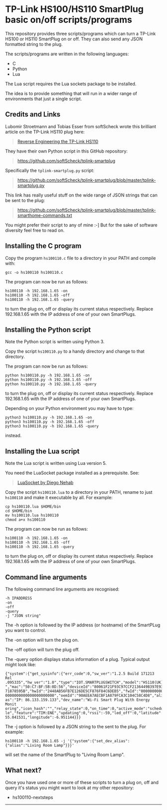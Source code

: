 # TP-Link HS100/HS110 SmartPlug basic on/off scripts/programs

This repository provides three scripts/programs which can turn a TP-Link
HS100 or HS110 SmartPlug on or off.  They can also send any JSON formatted
string to the plug.

The scripts/programs are written in the following languages:

* C
* Python
* Lua

The Lua script requires the Lua sockets package to be installed.

The idea is to provide something that will run in a wider range of
environments that just a single script.

## Credits and Links

Lubomir Stroetmann and Tobias Esser from softScheck wrote this brilliant
article on the TP-Link HS110 plug here:

> [Reverse Engineering the TP-Link HS110](https://www.softscheck.com/en/reverse-engineering-tp-link-hs110/)

They have their own Python script in this GitHub repository:

> <https://github.com/softScheck/tplink-smartplug>

Specifically the `tplink-smartplug.py` script:

> <https://github.com/softScheck/tplink-smartplug/blob/master/tplink-smartplug.py>

This link has really useful stuff on the wide range of JSON strings that can
be sent to the plug:

> <https://github.com/softScheck/tplink-smartplug/blob/master/tplink-smarthome-commands.txt>

You might prefer their script to any of mine :-]  But for the sake of software
diversity feel free to read on.

## Installing the C program

Copy the program `hs100110.c` file to a directory in your PATH and
compile with:

```
gcc -o hs100110 hs100110.c
```

The program can now be run as follows:

```
hs100110 -h 192.168.1.65 -on
hs100110 -h 192.168.1.65 -off
hs100110 -h 192.168.1.65 -query
```

to turn the plug on, off or display its current status respectively. Replace 192.168.1.65
with the IP address of one of your own SmartPlugs.

## Installing the Python script

Note the Python script is written using Python 3.

Copy the script `hs100110.py` to a handy directory and change to that directory.

The program can now be run as follows:

```
python hs100110.py -h 192.168.1.65 -on
python hs100110.py -h 192.168.1.65 -off
python hs100110.py -h 192.168.1.65 -query
```

to turn the plug on, off or display its current status respectively. Replace 192.168.1.65
with the IP address of one of your own SmartPlugs.

Depending on your Python environment you may have to type:

```
python3 hs100110.py -h 192.168.1.65 -on
python3 hs100110.py -h 192.168.1.65 -off
python3 hs100110.py -h 192.168.1.65 -query
```

instead.

## Installing the Lua script

Note the Lua script is written using Lua version 5.

You need the LuaSocket package installed as a prerequisite. See:

> [LuaSocket by Diego Nehab](https://github.com/diegonehab/luasocket)

Copy the script `hs100110.lua` to a directory in your PATH, rename to just
`hs100110` and make it executable by all.  For example:

```
cp hs100110.lua $HOME/bin
cd $HOME/bin
mv hs100110.lua hs100110
chmod a+x hs100110
```

The program can now be run as follows:

```
hs100110 -h 192.168.1.65 -on
hs100110 -h 192.168.1.65 -off
hs100110 -h 192.168.1.65 -query
```

to turn the plug on, off or display its current status
respectively. Replace 192.168.1.65 with the IP address of one of your
own SmartPlugs.

## Command line arguments

The following command line arguments are recognised:

```
-h IPADDRESS
-on
-off
-query
-j "JSON string"
```

The -h option is followed by the IP address (or hostname) of the SmartPLug you want to control.

The -on option will turn the plug on.

The -off option will turn the plug off.

The -query option displays status information of a plug.  Typical output might look like:

```
{"system":{"get_sysinfo":{"err_code":0,"sw_ver":"1.2.5 Build 171213 Rel
.095335","hw_ver":"1.0","type":"IOT.SMARTPLUGSWITCH","model":"HS110(UK)
","mac":"50:C7:BF:5B:0D:56","deviceId":"80061F21F93C97CCF2136449B397E93
71878595B","hwId":"2448AB56FB7E126DE5CF876F84C6DEB5","fwId":"0000000000
0000000000000000000000","oemId":"90AEEA7AECBF1A879FCA3C104C58C4D8","ali
as":"IP: 86.133.159.133","dev_name":"Wi-Fi Smart Plug With Energy Monit
oring","icon_hash":"","relay_state":0,"on_time":0,"active_mode":"schedu
le","feature":"TIM:ENE","updating":0,"rssi":-59,"led_off":0,"latitude":
55.041531,"longitude":-6.951144}}}
```

The -j option is followed by a JSON string to the sent to the plug.  For example:

```
hs100110 -h 192.168.1.65 -j '{"system":{"set_dev_alias":{"alias":"Living Room Lamp"}}}'
```

will set the name of the SmartPlug to "Living Room Lamp".

## What next?

Once you have used one or more of these scripts to turn a plug on, off and query
it's status you might want to look at my other repository:

* hs100110-nextsteps

________________________________________________________________________

